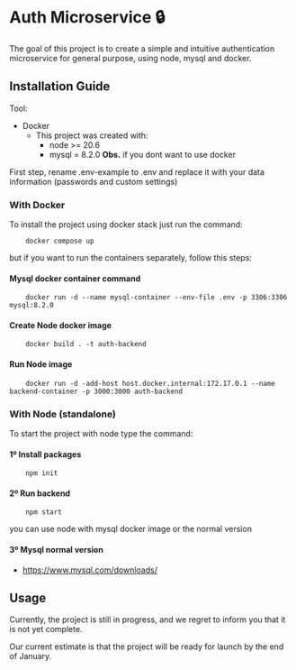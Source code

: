 # Auth Microservice 🔒

The goal of this project is to create a simple and intuitive authentication microservice for general purpose, using node, mysql and docker.

## Installation Guide

Tool:

* Docker
    *  This project was created with:
        - node >= 20.6 
        - mysql = 8.2.0 
        **Obs.** if you dont want to use docker

First step, rename .env-example to .env and replace it with your data information (passwords and custom settings)

### With Docker

To install the project using docker stack just run the command:

```
    docker compose up
```

but if you want to run the containers separately, follow this steps:

#### Mysql docker container command

```
    docker run -d --name mysql-container --env-file .env -p 3306:3306 mysql:8.2.0
```

#### Create Node docker image

```
    docker build . -t auth-backend
```

#### Run Node image

```
    docker run -d -add-host host.docker.internal:172.17.0.1 --name backend-container -p 3000:3000 auth-backend
```

### With Node (standalone)

To start the project with node type the command:

#### 1º Install packages
```
    npm init
```
#### 2º Run backend

```
    npm start
```

you can use node with mysql docker image or the normal version 

#### 3º Mysql normal version

* https://www.mysql.com/downloads/

## Usage

Currently, the project is still in progress, and we regret to inform you that it is not yet complete. 

Our current estimate is that the project will be ready for launch by the end of January. 
